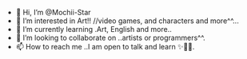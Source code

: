 - 👋 Hi, I’m @Mochii-Star
- 👀 I’m interested in Art!! //video games, and characters and more^^...
- 🌱 I’m currently learning .Art, English and more..
- 💞️ I’m looking to collaborate on ..artists or programmers^^.
- 📫 How to reach me ..I am open to talk and learn ✨🌟🩷.

<!---
Mochii-Star/Mochii-Star is a ✨ special ✨ repository because its `README.md` (this file) appears on your GitHub profile.
You can click the Preview link to take a look at your changes.
--->
